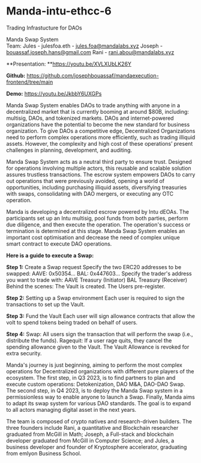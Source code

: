 # Manda-intu-ethcc-6
Trading Infrastucture for DAOs


Manda Swap System  
Team:
Jules - julesfoa.eth - jules.foa@mandalabs.xyz
Joseph - bouassaf.joseph.hans@gmail.com
Rani - rani.abou@mandalabs.xyz


**Presentation:
**https://youtu.be/XVLXUbLK26Y

**Github:**
https://github.com/josephbouassaf/mandaexecution-frontend/tree/main

**Demo:**
https://youtu.be/JkbbY6UXGPs

Manda Swap System enables DAOs to trade anything with anyone in a decentralized market that is currently booming at around $80B, including: multisig, DAOs, and tokenized markets. DAOs and internet-powered organizations have the potential to become the new standard for business organization. To give DAOs a competitive edge, Decentralized Organizations need to perform complex operations more efficiently, such as trading illiquid assets. However, the complexity and high cost of these operations’ present challenges in planning, development, and auditing.

Manda Swap System acts as a neutral third party to ensure trust. Designed for operations involving multiple actors, this reusable and scalable solution assures trustless transactions. The escrow system empowers DAOs to carry out operations that were previously avoided, opening a world of opportunities, including purchasing illiquid assets, diversifying treasuries with swaps, consolidating with DAO mergers, or executing any OTC operation.

Manda is developing a decentralized escrow powered by Intu dEOAs. The participants set up an Intu multisig, pool funds from both parties, perform due diligence, and then execute the operation. The operation's success or termination is determined at this stage.
Manda Swap System enables an important cost optimisation and decrease the need of complex unique smart contract to execute DAO operations.


**Here is a guide to execute a Swap:**

**Step 1:** Create a Swap request
Specify the two ERC20 addresses to be swapped: 
AAVE: 0x50354…
BAL: 0x447603…
Specify the trader's address you want to trade with: 
AAVE Treasury (Initiator)
BAL Treasury (Receiver)
Behind the scenes: 
The Vault is created.
The Users pre-register.

**Step 2:** Setting up a Swap environment
Each user is required to sign the transactions to set up the Vault.

**Step 3:** Fund the Vault
Each user will sign allowance contracts that allow the volt to spend tokens being traded on behalf of users.

**Step 4:**
Swap: All users sign the transaction that will perform the swap (i.e., distribute the funds).
Ragequit: If a user rage quits, they cancel the spending allowance given to the Vault. 
The Vault Allowance is revoked for extra security.

Manda's journey is just beginning, aiming to perform the most complex operations for Decentralized organizations with different pure players of the ecosystem. The first step, in Q3 2023, is to find partners to plan and execute custom operations: Detokenization, DAO M&A, DAO-DAO Swap. The second step, in Q4 2023, is to deploy the Manda Swap system in a permissionless way to enable anyone to launch a Swap. Finally, Manda aims to adapt its swap system for various DAO standards. The goal is to expand to all actors managing digital asset in the next years.

The team is composed of crypto natives and research-driven builders. The three founders include Rani, a quantitative and Blockchain researcher graduated from McGill in Math; Joseph, a Full-stack and blockchain developer graduated from McGill in Computer Science; and Jules, a business developer and founder of Kryptosphere accelerator, graduating from emlyon Business School.

